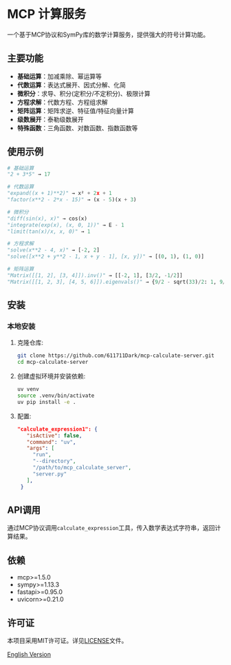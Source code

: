 # MCP 计算服务

一个基于MCP协议和SymPy库的数学计算服务，提供强大的符号计算功能。

## 主要功能

- **基础运算**：加减乘除、幂运算等
- **代数运算**：表达式展开、因式分解、化简
- **微积分**：求导、积分(定积分/不定积分)、极限计算
- **方程求解**：代数方程、方程组求解
- **矩阵运算**：矩阵求逆、特征值/特征向量计算
- **级数展开**：泰勒级数展开
- **特殊函数**：三角函数、对数函数、指数函数等

## 使用示例

```python
# 基础运算
"2 + 3*5" → 17

# 代数运算
"expand((x + 1)**2)" → x² + 2x + 1
"factor(x**2 - 2*x - 15)" → (x - 5)(x + 3)

# 微积分
"diff(sin(x), x)" → cos(x)
"integrate(exp(x), (x, 0, 1))" → E - 1
"limit(tan(x)/x, x, 0)" → 1

# 方程求解
"solve(x**2 - 4, x)" → [-2, 2]
"solve([x**2 + y**2 - 1, x + y - 1], [x, y])" → [(0, 1), (1, 0)]

# 矩阵运算
"Matrix([[1, 2], [3, 4]]).inv()" → [[-2, 1], [3/2, -1/2]]
"Matrix([[1, 2, 3], [4, 5, 6]]).eigenvals()" → {9/2 - sqrt(33)/2: 1, 9/2 + sqrt(33)/2: 1}
```

## 安装

### 本地安装

1. 克隆仓库:
   ```bash
   git clone https://github.com/611711Dark/mcp-calculate-server.git
   cd mcp-calculate-server
   ```

2. 创建虚拟环境并安装依赖:
   ```bash
   uv venv
   source .venv/bin/activate
   uv pip install -e .
   ```

3. 配置:
   ```json
   "calculate_expression1": {
      "isActive": false,
      "command": "uv",
      "args": [
        "run",
        "--directory",
        "/path/to/mcp_calculate_server",
        "server.py"
      ],
    }
   ```

## API调用

通过MCP协议调用`calculate_expression`工具，传入数学表达式字符串，返回计算结果。

## 依赖

- mcp>=1.5.0
- sympy>=1.13.3
- fastapi>=0.95.0
- uvicorn>=0.21.0

## 许可证

本项目采用MIT许可证。详见[LICENSE](LICENSE)文件。

[English Version](README.md)
